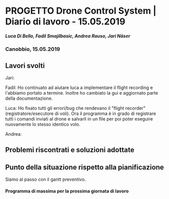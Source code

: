 # PROGETTO Drone Control System | Diario di lavoro - 15.05.2019
##### Luca Di Bello, Fadil Smajilbasic, Andrea Rauso, Jari Näser
### Canobbio, 15.05.2019

## Lavori svolti

Jari:

Fadil:
Ho continuato ad aiutare luca a implementare il flight recording e l'abbiamo portato a termine. Inoltre ho cambiato la gui e aggiornato parte della documentazione.

Luca:
Ho fixato tutti gli errori/bug che rendevano il "flight recorder" (registratore/esecutore di voli). Ora il programma è in grado di 
registrare tutti i comandi inviati al drone e salvarli in un file per poi poter eseguire nuovamente lo stesso identico volo.

Andrea:



## Problemi riscontrati e soluzioni adottate

## Punto della situazione rispetto alla pianificazione
Siamo al passo con il gantt preventivo.

#### Programma di massima per la prossima giornata di lavoro

